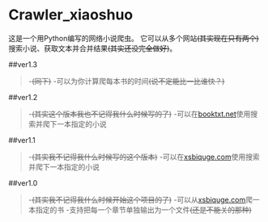 # Crawler_xiaoshuo

这是一个用Python编写的网络小说爬虫。
它可以从多个网站<s>(其实现在只有两个)</s>搜索小说、获取文本并合并结果<s>(其实还没完全做好)</s>。

##ver1.3
>-<s>(同下)</s>
>-可以为你计算爬每本书的时间<s>(说不定能比一比谁快？)</s>

##ver1.2
>-<s>(其实这个版本我也不记得我什么时候写的了)</s>
>-可以在[booktxt.net][1]使用搜索并爬下一本指定的小说

##ver1.1
>-<s>(其实我不记得我什么时候写的这个版本)</s>
>-可以在[xsbiquge.com][0]使用搜索并爬下一本指定的小说

##ver1.0
>-<s>(其实我不记得我什么时候开始这个项目的了)</s>
>-可以从[xsbiquge.com][0]爬一本指定的书
>-支持把每一个章节单独输出为一个文件<s>(还是不能关的那种)</s>

[0]: http://www.xsbiquge.com/ "笑死bqg(划掉)"
[1]: http://www.booktxt.net/ "它还有个叫'.com'的兄弟"
